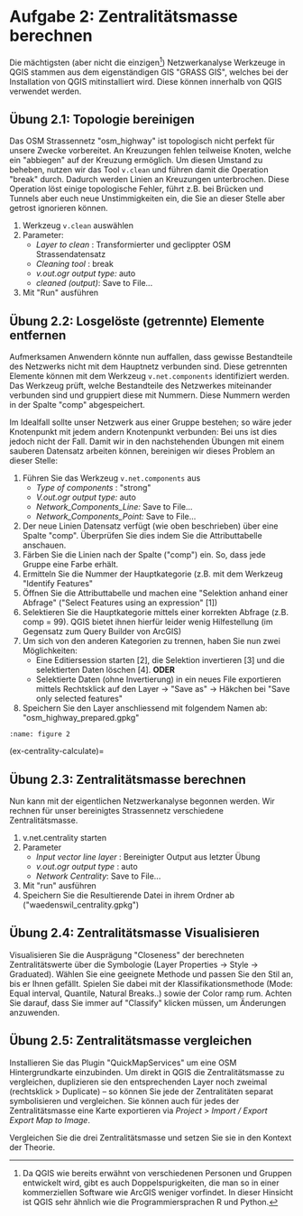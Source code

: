 # Aufgabe 2: Zentralitätsmasse berechnen

Die mächtigsten (aber nicht die einzigen[^plugins]) Netzwerkanalyse Werkzeuge in QGIS stammen aus dem eigenständigen GIS "GRASS GIS", welches bei der Installation von QGIS mitinstalliert wird. Diese können innerhalb von QGIS verwendet werden.
<!-- Achsen Sie dabei, dass Sie die richtige QGIS Version öffnen (*mit GRASS*, siehe {ref}`chap-vorbereitung-aufstarten`). -->

[^plugins]: Da QGIS wie bereits erwähnt von verschiedenen Personen und Gruppen entwickelt wird, gibt es auch Doppelspurigkeiten, die man so in einer kommerziellen Software wie ArcGIS weniger vorfindet. In dieser Hinsicht ist QGIS sehr ähnlich wie die Programmiersprachen R und Python.

## Übung 2.1: Topologie bereinigen

Das OSM Strassennetz "osm_highway" ist topologisch nicht perfekt für unsere Zwecke vorbereitet. An Kreuzungen fehlen teilweise Knoten, welche ein "abbiegen" auf der Kreuzung ermöglich. Um diesen Umstand zu beheben, nutzen wir das Tool `v.clean` und führen damit die Operation "break" durch. Dadurch werden Linien an Kreuzungen unterbrochen. Diese Operation löst einige topologische Fehler, führt z.B. bei Brücken und Tunnels aber euch neue Unstimmigkeiten ein, die Sie an dieser Stelle aber getrost ignorieren können.

1. Werkzeug `v.clean` auswählen
2. Parameter:
    - _Layer to clean_ : Transformierter und geclippter OSM Strassendatensatz
    - _Cleaning tool_ : break
    - _v.out.ogr output type:_ auto
    - _cleaned (output)_: Save to File...
3. Mit "Run" ausführen


## Übung 2.2: Losgelöste (getrennte) Elemente entfernen

Aufmerksamen Anwendern könnte nun auffallen, dass gewisse Bestandteile des Netzwerks nicht mit dem Hauptnetz verbunden sind. Diese getrennten Elemente können mit dem Werkzeug `v.net.components` identifiziert werden. Das Werkzeug prüft, welche Bestandteile des Netzwerkes miteinander verbunden sind und gruppiert diese mit Nummern. Diese Nummern werden in der Spalte "comp" abgespeichert. 

Im Idealfall sollte unser Netzwerk aus einer Gruppe bestehen; so wäre jeder Knotenpunkt mit jedem andern Knotenpunkt verbunden: Bei uns ist dies jedoch nicht der Fall. Damit wir in den nachstehenden Übungen mit einem sauberen Datensatz arbeiten können, bereinigen wir dieses Problem an dieser Stelle:

1. Führen Sie das Werkzeug `v.net.components` aus
    - _Type of components_ : "strong"
    - _V.out.ogr output type:_ auto
    - _Network_Components_Line:_ Save to File...
    - _Network_Components_Point:_ Save to File...
2. Der neue Linien Datensatz verfügt (wie oben beschrieben) über eine Spalte "comp". Überprüfen Sie dies indem Sie die Attributtabelle anschauen.
4. Färben Sie die Linien nach der Spalte ("comp") ein. So, dass jede Gruppe eine Farbe erhält.
3. Ermitteln Sie die Nummer der Hauptkategorie (z.B. mit dem Werkzeug "Identify Features"
4. Öffnen Sie die Attributtabelle und machen eine "Selektion anhand einer Abfrage" ("Select Features
    using an expression" [1])
5. Selektieren Sie die Hauptkategorie mittels einer korrekten Abfrage (z.B. comp = 99). QGIS bietet
    ihnen hierfür leider wenig Hilfestellung (im Gegensatz zum Query Builder von ArcGIS)
6. Um sich von den anderen Kategorien zu trennen, haben Sie nun zwei Möglichkeiten:
    - Eine Editiersession starten [2], die Selektion invertieren [3] und die selektierten Daten löschen [4]. **ODER**
    - Selektierte Daten (ohne Invertierung) in ein neues File exportieren mittels Rechtsklick auf den Layer -> "Save as" -> Häkchen bei "Save only selected features"
7. Speichern Sie den Layer anschliessend mit folgendem Namen ab: "osm_highway_prepared.gpkg" 
       
```{figure} figures/ueb1_fig2.jpg
:name: figure 2
```

(ex-centrality-calculate)=
## Übung 2.3: Zentralitätsmasse berechnen

Nun kann mit der eigentlichen Netzwerkanalyse begonnen werden. Wir rechnen für unser bereinigtes Strassennetz verschiedene Zentralitätsmasse.

1. v.net.centrality starten
2. Parameter
    - _Input vector line layer_ : Bereinigter Output aus letzter Übung
    - _v.out.ogr output type_ : auto
    - _Network Centrality_: Save to File...
3. Mit "run" ausführen
4. Speichern Sie die Resultierende Datei in ihrem Ordner ab ("waedenswil_centrality.gpkg")

## Übung 2.4: Zentralitätsmasse Visualisieren

Visualisieren Sie die Ausprägung "Closeness" der berechneten Zentralitätswerte über die Symbologie (Layer Properties -> Style -> Graduated). Wählen Sie eine geeignete Methode und passen Sie den Stil an, bis er Ihnen gefällt. Spielen Sie dabei mit der Klassifikationsmethode (Mode: Equal interval, Quantile, Natural Breaks..) sowie der Color ramp rum. Achten Sie darauf, dass Sie immer auf "Classify" klicken müssen, um Änderungen anzuwenden.


## Übung 2.5: Zentralitätsmasse vergleichen

Installieren Sie das Plugin "QuickMapServices" um eine OSM Hintergrundkarte einzubinden. Um direkt in QGIS die Zentralitätsmasse zu vergleichen, duplizieren sie den entsprechenden Layer noch zweimal (rechtsklick > Duplicate) – so können Sie jede der Zentralitäten separat symbolisieren und vergleichen. Sie können auch für jedes der Zentralitätsmasse eine Karte exportieren via *Project > Import / Export Export Map to Image*.

Vergleichen Sie die drei Zentralitätsmasse und setzen Sie sie in den Kontext der Theorie.